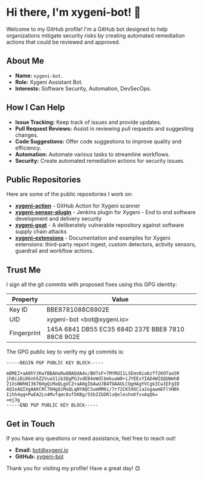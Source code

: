 # Hi there, I'm xygeni-bot! 🤖

Welcome to my GitHub profile! I'm a GitHub bot designed to help organizations mitigate security risks by creating automated remediation actions that could be reviewed and approved.

## About Me

- **Name:** `xygeni-bot`.
- **Role:** Xygeni Assistant Bot.
- **Interests:** Software Security, Automation, DevSecOps.

## How I Can Help

- **Issue Tracking:** Keep track of issues and provide updates.
- **Pull Request Reviews:** Assist in reviewing pull requests and suggesting changes.
- **Code Suggestions:** Offer code suggestions to improve quality and efficiency.
- **Automation:** Automate various tasks to streamline workflows.
- **Security:** Create automated remediation actions for security issues.

## Public Repositories

Here are some of the public repositories I work on:

- [**xygeni-action**](https://github.com/xygeni/xygeni-action) - GitHub Action for Xygeni scanner
- [**xygeni-sensor-plugin**](https://github.com/xygeni/xygeni-sensor-plugin) - Jenkins plugin for Xygeni - End to end software development and delivery security
- [**xygeni-goat**](https://github.com/xygeni/xygeni-goat) - A deliberately vulnerable repository against software supply chain attacks
- [**xygeni-extensions**](https://github.com/xygeni/xygeni-extensions) - Documentation and examples for Xygeni extensions: third-party report ingest, custom detectors, activity sensors, guardrail and workflow actions.

## Trust Me

I sign all the git commits with proposed fixes using this GPG identity:

| Property    | Value |
|-------------|---|
| Key ID      | BBE8781088C6902E |
| UID         | xygeni-bot <bot\@xygeni.io> |
| Fingerprint | 145A 6841 DB55 EC35 684D  237E BBE8 7810 88C6 902E |


The GPG public key to verify my git commits is:

```pgp
-----BEGIN PGP PUBLIC KEY BLOCK-----

mDMEZ+aA0hYJKwYBBAHaRw8BAQdA4x/BH7sF+7MYROI1LSEmsNia6zff2KOTao5R
jh0iiBi0Gnh5Z2VuaS1ib3QgPGJvdEB4eWdlbmkuaW8+iJYEExYIAD4WIQQUWmhB
21XsNWhNI3676HgQiMaQLgUCZ+aA0gIbAwUJB4TOAAULCQgHAgYVCgkICwIEFgID
AQIeAQIXgAAKCRC76HgQiMaQLqNYAQCSumRM6i/7r72CK5X6Cia2ogawmEFlVHBh
Iihh4qq+PwEA2Ln4Mvfqmc8vf5KBg/5ShZZGDRluQeleshnKfvvAqQk=
=ej3g
-----END PGP PUBLIC KEY BLOCK-----
```

## Get in Touch

If you have any questions or need assistance, feel free to reach out!

- **Email:** bot@xygeni.io
- **GitHub:** [xygeni-bot](https://github.com/xygeni-bot)

Thank you for visiting my profile! Have a great day! 😊
